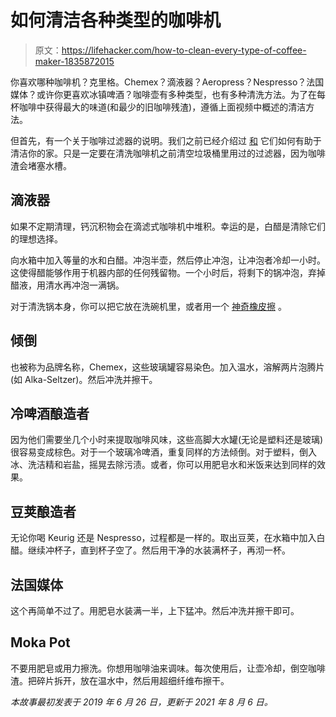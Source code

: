 # 如何清洁各种类型的咖啡机

> 原文：<https://lifehacker.com/how-to-clean-every-type-of-coffee-maker-1835872015>

你喜欢哪种咖啡机？克里格。Chemex？滴液器？Aeropress？Nespresso？法国媒体？或许你更喜欢冰镇啤酒？咖啡壶有多种类型，也有多种清洗方法。为了在每杯咖啡中获得最大的味道(和最少的旧咖啡残渣)，遵循上面视频中概述的清洁方法。

但首先，有一个关于咖啡过滤器的说明。我们之前已经介绍过 [和](https://lifehacker.com/use-extra-coffee-filters-to-replace-paper-towels-and-te-1833773821) 它们如何有助于清洁你的家。只是一定要在清洗咖啡机之前清空垃圾桶里用过的过滤器，因为咖啡渣会堵塞水槽。



## 滴液器

如果不定期清理，钙沉积物会在滴滤式咖啡机中堆积。幸运的是，白醋是清除它们的理想选择。

向水箱中加入等量的水和白醋。冲泡半壶，然后停止冲泡，让冲泡者冷却一小时。这使得醋能够作用于机器内部的任何残留物。一个小时后，将剩下的锅冲泡，弃掉醋液，用清水再冲泡一满锅。

对于清洗锅本身，你可以把它放在洗碗机里，或者用一个 [神奇橡皮擦](https://lifehacker.com/use-magic-erasers-to-clean-sneakers-grout-and-keyboar-1835154205) 。

## 倾倒

也被称为品牌名称，Chemex，这些玻璃罐容易染色。加入温水，溶解两片泡腾片(如 Alka-Seltzer)。然后冲洗并擦干。

## 冷啤酒酿造者

因为他们需要坐几个小时来提取咖啡风味，这些高脚大水罐(无论是塑料还是玻璃)很容易变成棕色。对于一个玻璃冷啤酒，重复同样的方法倾倒。对于塑料，倒入冰、洗洁精和岩盐，摇晃去除污渍。或者，你可以用肥皂水和米饭来达到同样的效果。

## 豆荚酿造者

无论你喝 Keurig 还是 Nespresso，过程都是一样的。取出豆荚，在水箱中加入白醋。继续冲杯子，直到杯子空了。然后用干净的水装满杯子，再沏一杯。

## 法国媒体

这个再简单不过了。用肥皂水装满一半，上下猛冲。然后冲洗并擦干即可。

## Moka Pot

不要用肥皂或用力擦洗。你想用咖啡油来调味。每次使用后，让壶冷却，倒空咖啡渣。把碎片拆开，放在温水中，然后用超细纤维布擦干。

*本故事最初发表于 2019 年 6 月 26 日，更新于 2021 年 8 月 6 日。*